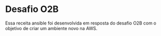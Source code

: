 # Desafio O2B
Essa receita ansible foi desenvolvida em resposta do desafio O2B com o objetivo de criar um ambiente novo na AWS.

